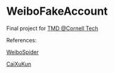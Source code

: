 # WeiboFakeAccount
Final project for [TMD @Cornell Tech](https://cornelltech.github.io/TMD2019/)

References:

[WeiboSpider](https://github.com/nghuyong/WeiboSpider)

[CaiXuKun](https://github.com/Alfred1984/interesting-python/tree/master/CaiXuKun)

